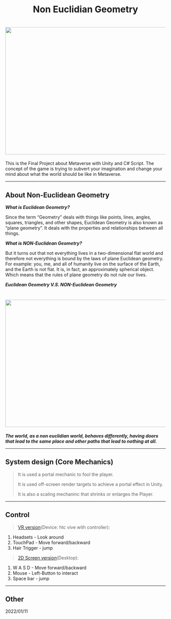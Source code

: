 <h1 align="center">
  Non Euclidian Geometry
</h1>

<h1 align="center">
  <img src="https://github.com/celinehsieh68/Non_Eclidian_Geometry/blob/bbdd5201a7b16fc3ca69700d17849f46bad9a21d/img/final%20(1).gif" width="800" height="400"/>
</h1>
This is the Final Project about Metaverse with Unity and C# Script.
The concept of the game is trying to subvert your imagination and change your mind about what the world should be like in Metaverse.

---
## About Non-Euclidean Geometry
***What is Euclidean Geometry?***

Since the term “Geometry” deals with things like points, lines, angles, squares, triangles, and other shapes, Euclidean Geometry is also known as “plane geometry”. It deals with the properties and relationships between all things.

***What is NON-Euclidean Geometry?***

But it turns out that not everything lives in a two-dimensional flat world and therefore not everything is bound by the laws of plane Euclidean geometry. For example: you, me, and all of humanity live on the surface of the Earth, and the Earth is not flat. It is, in fact, an approximately spherical object. Which means that the rules of plane geometry do not rule our lives.

***Euclidean Geometry V.S. NON-Euclidean Geometry*** 

<h1 align="center">
  <img src="https://user-images.githubusercontent.com/69034494/160838735-57aefee6-b1b9-4cf6-8c54-254ab9301c69.png" width="800" height="400"/>
</h1>

***The world, as a non euclidian world, behaves differently, having doors that lead to the same place and other paths that lead to nothing at all.*** 

---

##  System design (Core Mechanics)
> It is used a portal mechanic to fool the player. 
> 
> It is used off-screen render targets to achieve a portal effect in Unity.
> 
> It is also a scaling mechaninc that shrinks or enlarges the Player.
---

## Control
> [VR version](https://github.com/celinehsieh68/Non_Euclidian_Geometry--VR)(Device: htc vive with controller):
1. Headsets - Look around
2. TouchPad - Move forward/backward
3. Hair Trigger - jump

> [2D Screen version](https://github.com/celinehsieh68/Non_Euclidian_Geometry--Destop)(Desktop):
1. W A S D - Move forward/backward
2. Mouse - Left-Button to interact
3. Space bar - jump
---

## Other
2022/01/11
